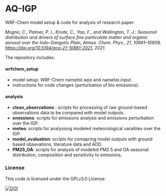 # AQ-IGP
WRF-Chem model setup & code for analysis of research paper:

 *Mogno, C., Palmer, P. I., Knote, C., Yao, F., and Wallington, T. J.: Seasonal distribution and drivers of surface fine particulate matter and organic aerosol over the Indo-Gangetic Plain, Atmos. Chem. Phys., 21, 10881–10909, https://doi.org/10.5194/acp-21-10881-2021, 2021.*

The repository includes:
    
#### wrfchem_setup
 - model setup: WRF-Chem namelist.wps and namelist.input.
 - instructions for code changes (perturbation of bio emissions).
    
#### analysis
 - **clean_observations** : scripts for processing of raw ground-based observations data to be compared with model outputs.
 - **emissions**: scripts for emissions analysis and emissions perturbation over the IGP.
 - **meteo**: scripts for analysisng modeled meteorological varaibles over the IGP.
 - **model_evaluation**: scripts for comapring model outputs with ground based obsevations, literature data and AOD.
 - **PM25_OA**: scripts for analysis of modeled PM2.5 and OA seasonal distribution, composition and sensitivity to emissions.





### License
This code is licensed under the GPLv3.0 License.

[![DOI](https://zenodo.org/badge/327905636.svg)](https://zenodo.org/badge/latestdoi/327905636)
